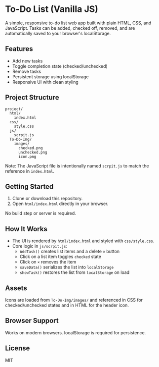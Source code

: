 # To-Do List (Vanilla JS)

A simple, responsive to-do list web app built with plain HTML, CSS, and JavaScript. Tasks can be added, checked off, removed, and are automatically saved to your browser's localStorage.

## Features
- Add new tasks
- Toggle completion state (checked/unchecked)
- Remove tasks
- Persistent storage using localStorage
- Responsive UI with clean styling

## Project Structure
```
project/
  html/
    index.html
  css/
    style.css
  js/
    scrpit.js
  To-Do-Img/
    images/
      checked.png
      unchecked.png
      icon.png
```

Note: The JavaScript file is intentionally named `scrpit.js` to match the reference in `index.html`.

## Getting Started
1. Clone or download this repository.
2. Open `html/index.html` directly in your browser.

No build step or server is required.

## How It Works
- The UI is rendered by `html/index.html` and styled with `css/style.css`.
- Core logic in `js/scrpit.js`:
  - `AddTask()` creates list items and a delete `×` button
  - Click on a list item toggles `checked` state
  - Click on `×` removes the item
  - `saveData()` serializes the list into `localStorage`
  - `showTask()` restores the list from `localStorage` on load

## Assets
Icons are loaded from `To-Do-Img/images/` and referenced in CSS for checked/unchecked states and in HTML for the header icon.

## Browser Support
Works on modern browsers. localStorage is required for persistence.

## License
MIT

